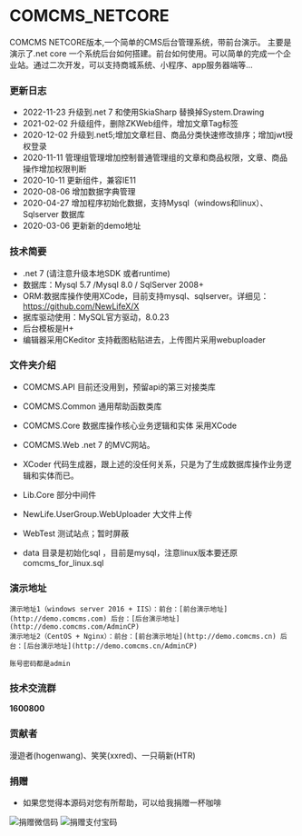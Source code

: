 # COMCMS_NETCORE
COMCMS NETCORE版本,一个简单的CMS后台管理系统，带前台演示。
主要是演示了.net core 一个系统后台如何搭建。前台如何使用。可以简单的完成一个企业站。通过二次开发，可以支持商城系统、小程序、app服务器端等...


### 更新日志
- 2022-11-23 升级到.net 7 和使用SkiaSharp 替换掉System.Drawing
- 2021-02-02 升级组件，删除ZKWeb组件，增加文章Tag标签
- 2020-12-02 升级到.net5;增加文章栏目、商品分类快速修改排序；增加jwt授权登录
- 2020-11-11 管理组管理增加控制普通管理组的文章和商品权限，文章、商品操作增加权限判断
- 2020-10-11 更新组件，兼容IE11
- 2020-08-06 增加数据字典管理
- 2020-04-27 增加程序初始化数据，支持Mysql（windows和linux）、Sqlserver 数据库
- 2020-03-06 更新新的demo地址

### 技术简要

- .net 7 (请注意升级本地SDK 或者runtime)
- 数据库：Mysql 5.7 /Mysql 8.0 / SqlServer 2008+
- ORM:数据库操作使用XCode，目前支持mysql、sqlserver。详细见：https://github.com/NewLifeX/X
- 据库驱动使用：MySQL官方驱动，8.0.23
- 后台模板是H+
- 编辑器采用CKeditor 支持截图粘贴进去，上传图片采用webuploader

### 文件夹介绍

- COMCMS.API 目前还没用到，预留api的第三对接类库

- COMCMS.Common 通用帮助函数类库

- COMCMS.Core 数据库操作核心业务逻辑和实体 采用XCode

- COMCMS.Web .net 7 的MVC网站。

- XCoder 代码生成器，跟上述的没任何关系，只是为了生成数据库操作业务逻辑和实体而已。

- Lib.Core 部分中间件

- NewLife.UserGroup.WebUploader 大文件上传

- WebTest 测试站点；暂时屏蔽

- data 目录是初始化sql ，目前是mysql，注意linux版本要还原comcms_for_linux.sql

### 演示地址

```
演示地址1（windows server 2016 + IIS）：前台：[前台演示地址](http://demo.comcms.com) 后台：[后台演示地址](http://demo.comcms.com/AdminCP)
演示地址2（CentOS + Nginx）：前台：[前台演示地址](http://demo.comcms.cn) 后台：[后台演示地址](http://demo.comcms.cn/AdminCP)

账号密码都是admin
```

### 技术交流群
 **1600800** 

### 贡献者
漫遊者(hogenwang)、笑笑(xxred)、一只萌新(HTR)

### 捐赠
- 如果您觉得本源码对您有所帮助，可以给我捐赠一杯咖啡

![捐赠微信码](https://images.gitee.com/uploads/images/2018/1202/202616_4bcf10db_390643.jpeg "")       ![捐赠支付宝码](https://images.gitee.com/uploads/images/2018/1202/202707_fd6b1cb4_390643.jpeg "")